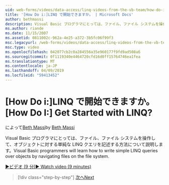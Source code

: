 ```yaml
---
uid: web-forms/videos/data-access/linq-videos-from-the-vb-team/how-do-i-get-started-with-linq
title: '[How Do i:]LINQ で開始できますか。 | Microsoft Docs'
author: bethmassi
description: Visual Basic プログラマにとっては、ファイル、ファイル システムを操作して、オブジェクトに対する単純な LINQ クエリを記述する方法について説明します。
ms.author: riande
ms.date: 11/15/2007
ms.assetid: 0811002c-962a-4e25-a372-3b5fc06f99f3
msc.legacyurl: /web-forms/videos/data-access/linq-videos-from-the-vb-team/how-do-i-get-started-with-linq
msc.type: video
ms.openlocfilehash: 042077cb2c0a284556a35e960177f9fd9ad508a6
ms.sourcegitcommit: 0f1119340e4464720cfd16d0ff15764746ea1fea
ms.translationtype: MT
ms.contentlocale: ja-JP
ms.lasthandoff: 04/09/2019
ms.locfileid: "59413452"
---
```

# <a name="how-do-i-get-started-with-linq"></a><span data-ttu-id="a4f7f-104">[How Do i:]LINQ で開始できますか。</span><span class="sxs-lookup"><span data-stu-id="a4f7f-104">[How Do I:] Get Started with LINQ?</span></span>

<span data-ttu-id="a4f7f-105">によって[Beth Massi](https://github.com/bethmassi)</span><span class="sxs-lookup"><span data-stu-id="a4f7f-105">by [Beth Massi](https://github.com/bethmassi)</span></span>

<span data-ttu-id="a4f7f-106">Visual Basic プログラマにとっては、ファイル、ファイル システムを操作して、オブジェクトに対する単純な LINQ クエリを記述する方法について説明します。</span><span class="sxs-lookup"><span data-stu-id="a4f7f-106">Visual Basic programmers will learn how to write simple LINQ queries over objects by navigating files on the file system.</span></span>

[<span data-ttu-id="a4f7f-107">&#9654;ビデオ (9 分)</span><span class="sxs-lookup"><span data-stu-id="a4f7f-107">&#9654; Watch video (9 minutes)</span></span>](https://channel9.msdn.com/Blogs/ASP-NET-Site-Videos/how-do-i-get-started-with-linq)

> [!div class="step-by-step"]
> [<span data-ttu-id="a4f7f-108">次へ</span><span class="sxs-lookup"><span data-stu-id="a4f7f-108">Next</span></span>](how-do-i-perform-group-and-aggregate-queries.md)
